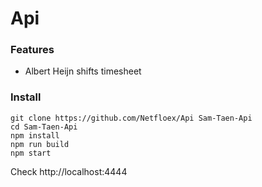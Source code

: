 # Api

### Features

-   Albert Heijn shifts timesheet

### Install

```
git clone https://github.com/Netfloex/Api Sam-Taen-Api
cd Sam-Taen-Api
npm install
npm run build
npm start
```

Check http://localhost:4444
